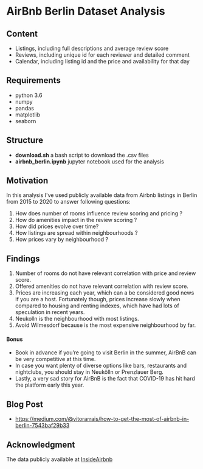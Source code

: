 # AirBnb Berlin Dataset Analysis

## Content

* Listings, including full descriptions and average review score
* Reviews, including unique id for each reviewer and detailed comment
* Calendar, including listing id and the price and availability for that day

## Requirements

* python 3.6
* numpy
* pandas
* matplotlib
* seaborn

## Structure

* **download.sh** a bash script to download the .csv files
* **airbnb_berlin.ipynb** jupyter notebook used for the analysis

## Motivation

In this analysis I've used publicly available data from Airbnb listings in Berlin from 2015 to 2020 to answer following questions:
1. How does number of rooms influence review scoring and pricing ?
2. How do amenities impact in the review scoring ?
3. How did prices evolve over time?
4. How listings are spread within neighbourhoods ?
5. How prices vary by neighbourhood ?

## Findings

1. Number of rooms do not have relevant correlation with price and review score.
2. Offered amenities do not have relevant correlation with review score.
3. Prices are increasing each year, which can a be considered good news if you are a host. Fortunately though, prices increase slowly when compared to housing and renting indexes, which have had lots of speculation in recent years.
4. Neukolln is the neighbourhood with most listings. 
5. Avoid Wilmesdorf because is the most expensive neighbourhood by far. 

#### Bonus 
* Book in advance if you’re going to visit Berlin in the summer, AirBnB can be very competitive at this time. 
* In case you want plenty of diverse options like bars, restaurants and nightclubs, you should stay in Neukölln or Prenzlauer Berg.
* Lastly, a very sad story for AirBnB is the fact that COVID-19 has hit hard the platform early this year.

## Blog Post
* https://medium.com/@vitorarrais/how-to-get-the-most-of-airbnb-in-berlin-7543baf29b33

## Acknowledgment

The data publicly available at [InsideAirbnb](http://insideairbnb.com/berlin)
